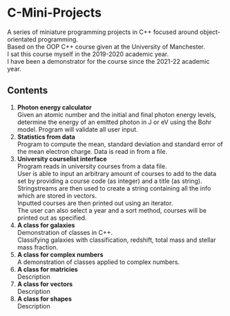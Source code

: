 # C-Mini-Projects
A series of miniature programming projects in C++ focused around object-orientated programming.  
Based on the OOP C++ course given at the University of Manchester.  
I sat this course myself in the 2019-2020 academic year.  
I have been a demonstrator for the course since the 2021-22 academic year.  

## Contents

1. **Photon energy calculator**  
Given an atomic number and the initial and final photon energy levels, determine the energy of an emitted photon in J or eV using the Bohr model. Program will validate all user input. 
2. **Statistics from data**  
Program to compute the mean, standard deviation and standard error of the mean electron charge. Data is read in from a file.  
3. **University courselist interface**  
Program reads in university courses from a data file.   
User is able to input an arbitrary amount of courses to add to the data set by providing a course code (as integer) and a title (as string).   
Stringstreams are then used to create a string containing all the info which are stored in vectors.   
Inputted courses are then printed out using an iterator.  
The user can also select a year and a sort method, courses will be printed out as specified.  
4. **A class for galaxies**  
Demonstration of classes in C++.  
Classifying galaxies with classification, redshift, total mass and stellar mass fraction.  
5. **A class for complex numbers**   
A demonstration of classes applied to complex numbers.  
6. **A class for matricies**  
Description  
7. **A class for vectors**  
Description  
8. **A class for shapes**  
Description  
